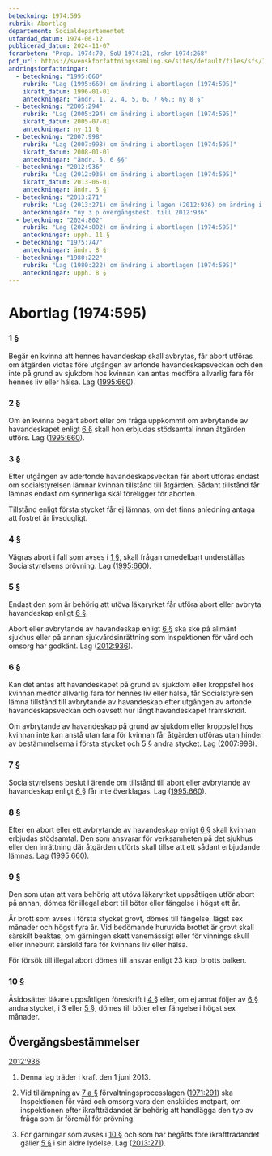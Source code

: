 ```yaml
---
beteckning: 1974:595
rubrik: Abortlag
departement: Socialdepartementet
utfardad_datum: 1974-06-12
publicerad_datum: 2024-11-07
forarbeten: "Prop. 1974:70, SoU 1974:21, rskr 1974:268"
pdf_url: https://svenskforfattningssamling.se/sites/default/files/sfs/1974-06/SFS1974-595.pdf
andringsforfattningar:
  - beteckning: "1995:660"
    rubrik: "Lag (1995:660) om ändring i abortlagen (1974:595)"
    ikraft_datum: 1996-01-01
    anteckningar: "ändr. 1, 2, 4, 5, 6, 7 §§.; ny 8 §"
  - beteckning: "2005:294"
    rubrik: "Lag (2005:294) om ändring i abortlagen (1974:595)"
    ikraft_datum: 2005-07-01
    anteckningar: ny 11 §
  - beteckning: "2007:998"
    rubrik: "Lag (2007:998) om ändring i abortlagen (1974:595)"
    ikraft_datum: 2008-01-01
    anteckningar: "ändr. 5, 6 §§"
  - beteckning: "2012:936"
    rubrik: "Lag (2012:936) om ändring i abortlagen (1974:595)"
    ikraft_datum: 2013-06-01
    anteckningar: ändr. 5 §
  - beteckning: "2013:271"
    rubrik: "Lag (2013:271) om ändring i lagen (2012:936) om ändring i abortlagen (1974:595)"
    anteckningar: "ny 3 p övergångsbest. till 2012:936"
  - beteckning: "2024:802"
    rubrik: "Lag (2024:802) om ändring i abortlagen (1974:595)"
    anteckningar: upph. 11 §
  - beteckning: "1975:747"
    anteckningar: ändr. 8 §
  - beteckning: "1980:222"
    rubrik: "Lag (1980:222) om ändring i abortlagen (1974:595)"
    anteckningar: upph. 8 §
---
```


# Abortlag (1974:595)

### 1 §

Begär en kvinna att hennes havandeskap skall avbrytas, får abort utföras om åtgärden vidtas före utgången av artonde havandeskapsveckan och den inte på grund av sjukdom hos kvinnan kan antas medföra allvarlig fara för hennes liv eller hälsa. Lag ([1995:660](https://selex.se/eli/sfs/1995/660)).

### 2 §

Om en kvinna begärt abort eller om fråga uppkommit om avbrytande av havandeskapet enligt [6 §](#6) skall hon erbjudas stödsamtal innan åtgärden utförs. Lag ([1995:660](https://selex.se/eli/sfs/1995/660)).

### 3 §

Efter utgången av adertonde havandeskapsveckan får abort utföras endast om socialstyrelsen lämnar kvinnan tillstånd till åtgärden. Sådant tillstånd får lämnas endast om synnerliga skäl föreligger för aborten.

Tillstånd enligt första stycket får ej lämnas, om det finns anledning antaga att fostret är livsdugligt.

### 4 §

Vägras abort i fall som avses i [1 §](#1), skall frågan omedelbart underställas Socialstyrelsens prövning. Lag ([1995:660](https://selex.se/eli/sfs/1995/660)).

### 5 §

Endast den som är behörig att utöva läkaryrket får utföra abort eller avbryta havandeskap enligt [6 §](#6).

Abort eller avbrytande av havandeskap enligt [6 §](#6) ska ske på allmänt sjukhus eller på annan sjukvårdsinrättning som Inspektionen för vård och omsorg har godkänt. Lag ([2012:936](https://selex.se/eli/sfs/2012/936)).

### 6 §

Kan det antas att havandeskapet på grund av sjukdom eller kroppsfel hos kvinnan medför allvarlig fara för hennes liv eller hälsa, får Socialstyrelsen lämna tillstånd till avbrytande av havandeskap efter utgången av artonde havandeskapsveckan och oavsett hur långt havandeskapet framskridit.

Om avbrytande av havandeskap på grund av sjukdom eller kroppsfel hos kvinnan inte kan anstå utan fara för kvinnan får åtgärden utföras utan hinder av bestämmelserna i första stycket och [5 §](#5) andra stycket. Lag ([2007:998](https://selex.se/eli/sfs/2007/998)).

### 7 §

Socialstyrelsens beslut i ärende om tillstånd till abort eller avbrytande av havandeskap enligt [6 §](#6) får inte överklagas. Lag ([1995:660](https://selex.se/eli/sfs/1995/660)).

### 8 §

Efter en abort eller ett avbrytande av havandeskap enligt [6 §](#6) skall kvinnan erbjudas stödsamtal. Den som ansvarar för verksamheten på det sjukhus eller den inrättning där åtgärden utförts skall tillse att ett sådant erbjudande lämnas. Lag ([1995:660](https://selex.se/eli/sfs/1995/660)).

### 9 §

Den som utan att vara behörig att utöva läkaryrket uppsåtligen utför abort på annan, dömes för illegal abort till böter eller fängelse i högst ett år.

Är brott som avses i första stycket grovt, dömes till fängelse, lägst sex månader och högst fyra år. Vid bedömande huruvida brottet är grovt skall särskilt beaktas, om gärningen skett vanemässigt eller för vinnings skull eller inneburit särskild fara för kvinnans liv eller hälsa.

För försök till illegal abort dömes till ansvar enligt 23 kap. brotts balken.

### 10 §

Åsidosätter läkare uppsåtligen föreskrift i [4 §](#4) eller, om ej annat följer av [6 §](#6) andra stycket, i 3 eller [5 §](#5), dömes till böter eller fängelse i högst sex månader.

## Övergångsbestämmelser

[2012:936](https://selex.se/eli/sfs/2012/936)

1. Denna lag träder i kraft den 1 juni 2013.

2. Vid tillämpning av [7 a §](#7a) förvaltningsprocesslagen ([1971:291](https://selex.se/eli/sfs/1971/291)) ska Inspektionen för vård och omsorg vara den enskildes motpart, om inspektionen efter ikraftträdandet är behörig att handlägga den typ av fråga som är föremål för prövning.

3. För gärningar som avses i [10 §](#10) och som har begåtts före ikraftträdandet gäller [5 §](#5) i sin äldre lydelse. Lag ([2013:271](https://selex.se/eli/sfs/2013/271)).
